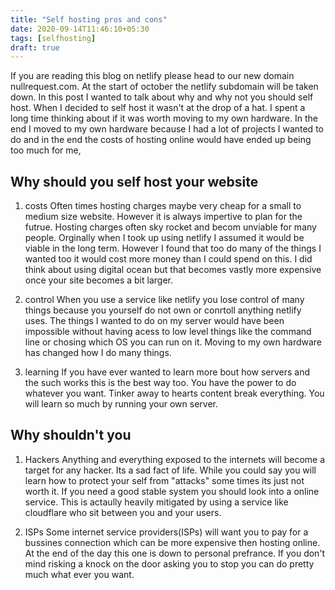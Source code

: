 ```yaml
---
title: "Self hosting pros and cons"
date: 2020-09-14T11:46:10+05:30
tags: [selfhosting]
draft: true
---
```


If you are reading this blog on netlify please head to our new domain nullrequest.com. At the start of october the netlify subdomain will be taken down. In this post I wanted to talk about why and why not you should self host. When I decided to self host it wasn't at the drop of a hat. I spent a long time thinking about if it was worth moving to my own hardware. In the end I moved to my own hardware because I had a lot of projects I wanted to do and in the end the costs of hosting online would have ended up being too much for me,

## Why should you self host your website

1. costs
Often times hosting charges maybe very cheap for a small to medium size website. However it is always impertive to plan for the futrue. Hosting charges often sky rocket and becom unviable for many people. Orginally when I took up using netlify I assumed it would be viable in the long term. However I found that too do many of the things I wanted too it would cost more money than I could spend on this. I did think about using digital ocean but that becomes vastly more expensive once your site becomes a bit larger.

2. control
When you use a service like netlify you lose control of many things because you yourself do not own or conrtoll anything netlify uses. The things I wanted to do on my server would have been impossible without having acess to low level things like the command line or chosing which OS you can run on it. Moving to my own hardware has changed how I do many things.

3. learning
If you have ever wanted to learn more bout how servers and the such works this is the best way too. You have the power to do whatever you want. Tinker away to hearts content break everything. You will learn so much by running your own server. 

## Why shouldn't you

1. Hackers
Anything and everything exposed to the internets will become a target for any hacker. Its a sad fact of life. While you could say you will learn how to protect your self from "attacks" some times its just not worth it. If you need a good stable system you should look into a online service. This is actaully heavily mitigated by using a service like cloudflare who sit between you and your users.

2. ISPs
Some internet service providers(ISPs) will want you to pay for a bussines connection which can be more expensive then hosting online. At the end of the day this one is down to personal prefrance. If you don't mind risking a knock on the door asking you to stop you can do pretty much what ever you want.